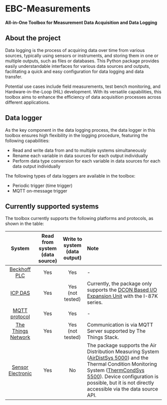 # EBC-Measurements

**All-in-One Toolbox for Measurement Data Acquisition and Data Logging**

## About the project

Data logging is the process of acquiring data over time from various sources, typically using sensors or instruments, 
and storing them in one or multiple outputs, such as files or databases.
This Python package provides easily understandable interfaces for various data sources and outputs, facilitating a quick 
and easy configuration for data logging and data transfer.

Potential use cases include field measurements, test bench monitoring, and Hardware-in-the-Loop (HiL) development. 
With its versatile capabilities, this toolbox aims to enhance the efficiency of data acquisition processes across 
different applications.

## Data logger

As the key component in the data logging process, the data logger in this toolbox ensures high flexibility in the 
logging procedure, featuring the following capabilities:

- Read and write data from and to multiple systems simultaneously
- Rename each variable in data sources for each output individually
- Perform data type conversion for each variable in data sources for each data output individually

The following types of data loggers are available in the toolbox:

- Periodic trigger (time trigger)
- MQTT on-message trigger

## Currently supported systems

The toolbox currently supports the following platforms and protocols, as shown in the table:

|                         System                          | Read from system<br>(data source) | Write to system<br>(data output) | Note                                                                                                                                                                                                                                                                                                                                                             | 
|:-------------------------------------------------------:|:---------------------------------:|:--------------------------------:|:-----------------------------------------------------------------------------------------------------------------------------------------------------------------------------------------------------------------------------------------------------------------------------------------------------------------------------------------------------------------|
|        [Beckhoff PLC](https://www.beckhoff.com/)        |                Yes                |               Yes                | -                                                                                                                                                                                                                                                                                                                                                                |
|           [ICP DAS](https://www.icpdas.com/)            |                Yes                |         Yes (not tested)         | Currently, the package only supports the [DCON Based I/O Expansion Unit](https://www.icpdas.com/en/product/guide+Remote__I_O__Module__and__Unit+Ethernet__I_O__Modules+IO__Expansion__Unit) with the I-87K series.                                                                                                                                               |
|           [MQTT protocol](https://mqtt.org/)            |                Yes                |               Yes                | -                                                                                                                                                                                                                                                                                                                                                                |
| [The Things Network](https://www.thethingsnetwork.org/) |                Yes                |         Yes (not tested)         | Communication is via MQTT Server supported by The Things Stack.                                                                                                                                                                                                                                                                                                  |
|    [Sensor Electronic](http://sensor-electronic.pl/)    |                Yes                |                No                | The package supports the Air Distribution Measuring System ([AirDistSys 5000](http://sensor-electronic.pl/pdf/KAT_AirDistSys5000.pdf)) and the Thermal Condition Monitoring System ([ThermCondSys 5500](http://sensor-electronic.pl/pdf/KAT_ThermCondSys5500.pdf)). Device configuration is possible, but it is not directly accessible via the data source API. |

